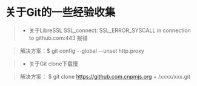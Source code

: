 # 关于Git的一些经验收集
 > -  关于LibreSSL SSL_connect: SSL_ERROR_SYSCALL in 
 connection to github.com:443 报错

 >  解决方案：$ git config --global --unset http.proxy

 > - 关于Git clone下载慢

 > 解决方案： $ git clone https://github.com.cnpmjs.org + /xxxx/xxx.git